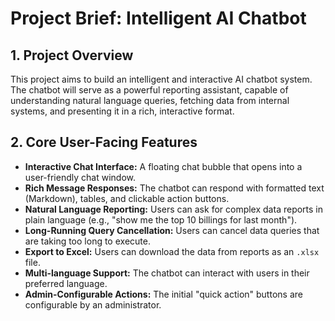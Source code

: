 # Project Brief: Intelligent AI Chatbot

## 1. Project Overview
This project aims to build an intelligent and interactive AI chatbot system. The chatbot will serve as a powerful reporting assistant, capable of understanding natural language queries, fetching data from internal systems, and presenting it in a rich, interactive format.

## 2. Core User-Facing Features
- **Interactive Chat Interface:** A floating chat bubble that opens into a user-friendly chat window.
- **Rich Message Responses:** The chatbot can respond with formatted text (Markdown), tables, and clickable action buttons.
- **Natural Language Reporting:** Users can ask for complex data reports in plain language (e.g., "show me the top 10 billings for last month").
- **Long-Running Query Cancellation:** Users can cancel data queries that are taking too long to execute.
- **Export to Excel:** Users can download the data from reports as an `.xlsx` file.
- **Multi-language Support:** The chatbot can interact with users in their preferred language.
- **Admin-Configurable Actions:** The initial "quick action" buttons are configurable by an administrator. 